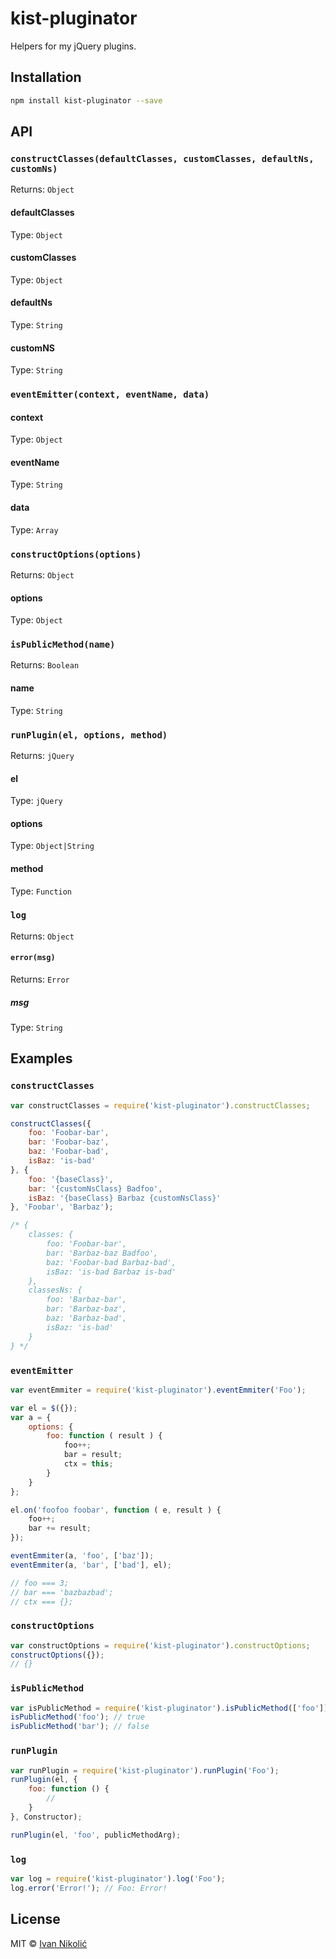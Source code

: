 # kist-pluginator

Helpers for my jQuery plugins.

## Installation

```sh
npm install kist-pluginator --save
```

## API

### `constructClasses(defaultClasses, customClasses, defaultNs, customNs)`

Returns: `Object`

#### defaultClasses

Type: `Object`

#### customClasses

Type: `Object`

#### defaultNs

Type: `String`

#### customNS

Type: `String`

### `eventEmitter(context, eventName, data)`

#### context

Type: `Object`

#### eventName

Type: `String`

#### data

Type: `Array`

### `constructOptions(options)`

Returns: `Object`

#### options

Type: `Object`

### `isPublicMethod(name)`

Returns: `Boolean`

#### name

Type: `String`

### `runPlugin(el, options, method)`

Returns: `jQuery`

#### el

Type: `jQuery`

#### options

Type: `Object|String`

#### method

Type: `Function`

### `log`

Returns: `Object`

#### `error(msg)`

Returns: `Error`

##### msg

Type: `String`

## Examples

### `constructClasses`

```js
var constructClasses = require('kist-pluginator').constructClasses;

constructClasses({
	foo: 'Foobar-bar',
	bar: 'Foobar-baz',
	baz: 'Foobar-bad',
	isBaz: 'is-bad'
}, {
	foo: '{baseClass}',
	bar: '{customNsClass} Badfoo',
	isBaz: '{baseClass} Barbaz {customNsClass}'
}, 'Foobar', 'Barbaz');

/* {
	classes: {
		foo: 'Foobar-bar',
		bar: 'Barbaz-baz Badfoo',
		baz: 'Foobar-bad Barbaz-bad',
		isBaz: 'is-bad Barbaz is-bad'
	},
	classesNs: {
		foo: 'Barbaz-bar',
		bar: 'Barbaz-baz',
		baz: 'Barbaz-bad',
		isBaz: 'is-bad'
	}
} */
```

### `eventEmitter`

```js
var eventEmmiter = require('kist-pluginator').eventEmmiter('Foo');

var el = $({});
var a = {
	options: {
		foo: function ( result ) {
			foo++;
			bar = result;
			ctx = this;
		}
	}
};

el.on('foofoo foobar', function ( e, result ) {
	foo++;
	bar += result;
});

eventEmmiter(a, 'foo', ['baz']);
eventEmmiter(a, 'bar', ['bad'], el);

// foo === 3;
// bar === 'bazbazbad';
// ctx === {};
```

### `constructOptions`

```js
var constructOptions = require('kist-pluginator').constructOptions;
constructOptions({});
// {}
```

### `isPublicMethod`

```js
var isPublicMethod = require('kist-pluginator').isPublicMethod(['foo']);
isPublicMethod('foo'); // true
isPublicMethod('bar'); // false
```

### `runPlugin`

```js
var runPlugin = require('kist-pluginator').runPlugin('Foo');
runPlugin(el, {
	foo: function () {
		//
	}
}, Constructor);

runPlugin(el, 'foo', publicMethodArg);
```

### `log`

```js
var log = require('kist-pluginator').log('Foo');
log.error('Error!'); // Foo: Error!
```

## License

MIT © [Ivan Nikolić](http://ivannikolic.com)
